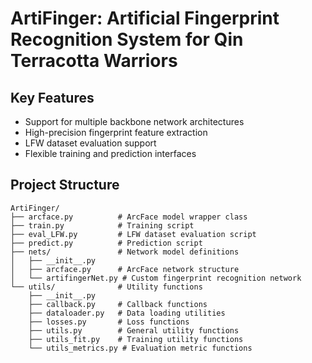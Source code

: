 # ArtiFinger: Artificial Fingerprint Recognition System for Qin Terracotta Warriors


## Key Features

- Support for multiple backbone network architectures
- High-precision fingerprint feature extraction
- LFW dataset evaluation support
- Flexible training and prediction interfaces

## Project Structure

```
ArtiFinger/
├── arcface.py          # ArcFace model wrapper class
├── train.py            # Training script
├── eval_LFW.py         # LFW dataset evaluation script
├── predict.py          # Prediction script
├── nets/               # Network model definitions
│   ├── __init__.py
│   ├── arcface.py      # ArcFace network structure
│   └── artifingerNet.py # Custom fingerprint recognition network
└── utils/              # Utility functions
    ├── __init__.py
    ├── callback.py     # Callback functions
    ├── dataloader.py   # Data loading utilities
    ├── losses.py       # Loss functions
    ├── utils.py        # General utility functions
    ├── utils_fit.py    # Training utility functions
    └── utils_metrics.py # Evaluation metric functions
```